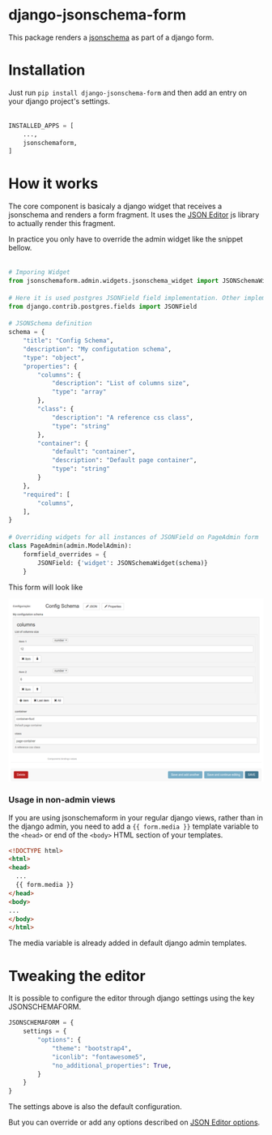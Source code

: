 django-jsonschema-form
====================

This package renders a [jsonschema](http://json-schema.org/) as part of a django form.


# Installation

Just run ```pip install django-jsonschema-form``` and then add an entry on your django project's settings.

``` python

INSTALLED_APPS = [
    ...,
    jsonschemaform,
]

```

# How it works
The core component is basicaly a django widget that receives a jsonschema and renders a form fragment.
It uses the [JSON Editor](https://github.com/json-editor/json-editor) js library to actually render this fragment.

In practice you only have to override the admin widget like the snippet bellow.

``` python

# Imporing Widget
from jsonschemaform.admin.widgets.jsonschema_widget import JSONSchemaWidget

# Here it is used postgres JSONField field implementation. Other implementation can be used depending on your DB
from django.contrib.postgres.fields import JSONField

# JSONSchema definition
schema = {
    "title": "Config Schema",
    "description": "My configutation schema",
    "type": "object",
    "properties": {
        "columns": {
            "description": "List of columns size",
            "type": "array"
        },
        "class": {
            "description": "A reference css class",
            "type": "string"
        },
        "container": {
            "default": "container",
            "description": "Default page container",
            "type": "string"
        }
    },
    "required": [
        "columns",
    ],
}

# Overriding widgets for all instances of JSONField on PageAdmin form
class PageAdmin(admin.ModelAdmin):
    formfield_overrides = {
        JSONField: {'widget': JSONSchemaWidget(schema)}
    }

```
This form will look like

![rendered Jsonschema](/images/rendered.png)

### Usage in non-admin views

If you are using jsonschemaform in your regular django views, rather than in the django admin, you need to add a `{{ form.media }}` template variable to the `<head>` or end of the `<body>` HTML section of your templates.

``` html
<!DOCTYPE html>
<html>
<head>
  ...
  {{ form.media }}
</head>
<body>
...
</body>
</html>
```

The media variable is already added in default django admin templates.

# Tweaking the editor
It is possible to configure the editor through django settings using the key JSONSCHEMAFORM.

``` python
JSONSCHEMAFORM = {
    settings = {
        "options": {
            "theme": "bootstrap4",
            "iconlib": "fontawesome5",
            "no_additional_properties": True,
        }
    }
}

```
The settings above is also the default configuration.

But you can override or add any options described on [JSON Editor options](https://github.com/json-editor/json-editor#options).
